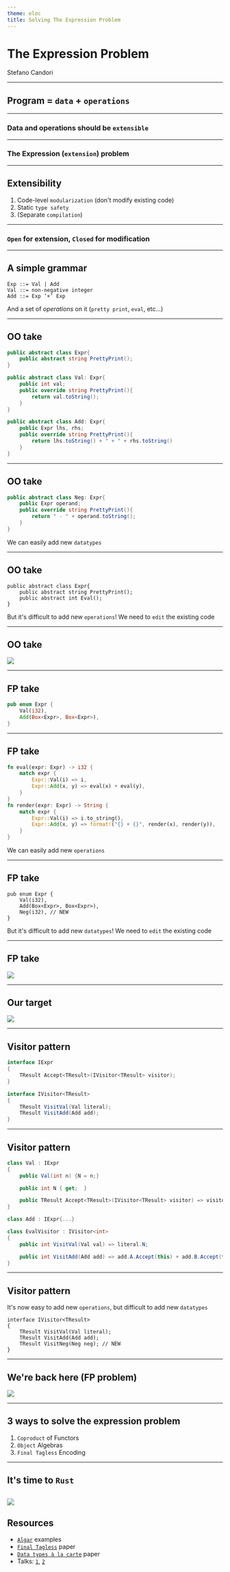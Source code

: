 ```yaml
---
theme: eloc
title: Solving The Expression Problem
---
```


# The Expression Problem

Stefano Candori

---

## Program = `data` + `operations`

---

### Data and operations should be `extensible`

---

### The Expression (`extension`) problem

---

## Extensibility

1. Code-level `modularization` (don't modify existing code)
2. Static `type safety`
3. (Separate `compilation`)

---

### `Open` for extension, `Closed` for modification

---

## A simple grammar

```
Exp ::= Val | Add
Val ::= non-negative integer
Add ::= Exp ‘+’ Exp
```

And a set of _operations_ on it (`pretty print`, `eval`, etc...)

---

## OO take

```csharp
public abstract class Expr{
    public abstract string PrettyPrint();
}

public abstract class Val: Expr{
    public int val;
    public override string PrettyPrint(){
        return val.toString();
    }
}

public abstract class Add: Expr{
    public Expr lhs, rhs;
    public override string PrettyPrint(){
        return lhs.toString() + " + " + rhs.toString()
    }
}
```

---

## OO take

```csharp
public abstract class Neg: Expr{
    public Expr operand;
    public override string PrettyPrint(){
        return " - " + operand.toString();
    }
}

```

We can easily add new `datatypes` <uim-rocket class="text-purple-400"/>

---

## OO take


```csharp{3}
public abstract class Expr{
    public abstract string PrettyPrint();
    public abstract int Eval();
}
```

But it's difficult to add new `operations`!
We need to `edit` the existing code <mdi-skull-crossbones-outline class="text-red-400"/>

---

## OO take

![](/expr-problem-oop.png)

---

## FP take

```rust
pub enum Expr {
    Val(i32),
    Add(Box<Expr>, Box<Expr>),
}
```

---

## FP take

```rust
fn eval(expr: Expr) -> i32 {
    match expr {
        Expr::Val(i) => i,
        Expr::Add(x, y) => eval(x) + eval(y),
    }
}
fn render(expr: Expr) -> String {
    match expr {
        Expr::Val(i) => i.to_string(),
        Expr::Add(x, y) => format!("{} + {}", render(x), render(y)),
    }
}
```

We can easily add new `operations` <uim-rocket class="text-purple-400"/>

---

## FP take

```rust{4}
pub enum Expr {
    Val(i32),
    Add(Box<Expr>, Box<Expr>),
    Neg(i32), // NEW
}
```

But it's difficult to add new `datatypes`!
We need to `edit` the existing code <mdi-skull-crossbones-outline class="text-red-400"/>

---

## FP take

![](/expr-problem-fp.png)

---

## Our target

![](/expr-problem-solution.png)

---

## Visitor pattern

```csharp
interface IExpr
{
    TResult Accept<TResult>(IVisitor<TResult> visitor);
}

interface IVisitor<TResult>
{
    TResult VisitVal(Val literal);
    TResult VisitAdd(Add add);
}

```

---

## Visitor pattern

```csharp
class Val : IExpr
{
    public Val(int n) {N = n;}

    public int N { get;  }

    public TResult Accept<TResult>(IVisitor<TResult> visitor) => visitor.VisitVal(this);
}

class Add : IExpr{...}

class EvalVisitor : IVisitor<int>
{
    public int VisitVal(Val val) => literal.N;

    public int VisitAdd(Add add) => add.A.Accept(this) + add.B.Accept(this);
}

```

---

## Visitor pattern

It's now easy to add new `operations`, but difficult to add new `datatypes` <mdi-skull-crossbones-outline class="text-red-400"/>

```csharp{5}
interface IVisitor<TResult>
{
    TResult VisitVal(Val literal);
    TResult VisitAdd(Add add);
    TResult VisitNeg(Neg neg); // NEW
}

```

---

## We're back here (FP problem)

![](/expr-problem-fp.png)

---

## 3 ways to solve the expression problem

1. `Coproduct` of Functors
2. `Object` Algebras
3. `Final Tagless` Encoding

---

## It's time to `Rust`

![](/crab.png)
---

## Resources

* [`Algar`](https://github.com/cando/Algar/tree/main/examples/expression_problem) examples
* [`Final Tagless`](https://okmij.org/ftp/tagless-final/JFP.pdf) paper
* [`Data types à la carte`](https://www.cambridge.org/core/services/aop-cambridge-core/content/view/14416CB20C4637164EA9F77097909409/S0956796808006758a.pdf/data_types_a_la_carte.pdf) paper
* Talks: [`1`](https://www.youtube.com/watch?v=FWW87fvBKJg
), [`2`](https://www.youtube.com/watch?v=EsanJ7_U89A) 

